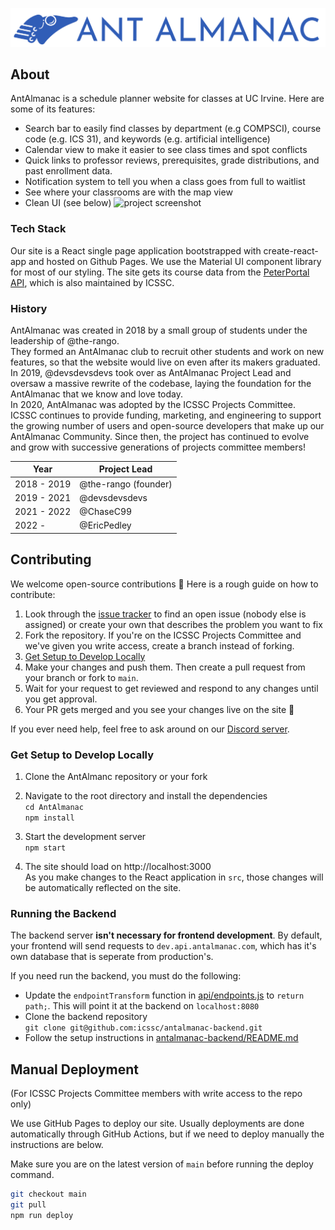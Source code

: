 ![AntAlmanac](/public/banner.png)
## About
AntAlmanac is a schedule planner website for classes at UC Irvine. Here are some of its features:
- Search bar to easily find classes by department (e.g COMPSCI), course code (e.g. ICS 31), and keywords (e.g. artificial intelligence)
- Calendar view to make it easier to see class times and spot conflicts
- Quick links to professor reviews, prerequisites, grade distributions, and past enrollment data.
- Notification system to tell you when a class goes from full to waitlist
- See where your classrooms are with the map view
- Clean UI (see below)
![project screenshot](https://user-images.githubusercontent.com/48658337/177026240-be0f79b4-e909-486b-aa52-c1a435983781.png)
### Tech Stack
Our site is a React single page application bootstrapped with create-react-app and hosted on Github Pages. We use the Material UI component library for most of our styling. The site gets its course data from the [PeterPortal API](https://api.peterportal.org/), which is also maintained by ICSSC.
### History
AntAlmanac was created in 2018 by a small group of students under the leadership of @the-rango.  
They formed an AntAlmanac club to recruit other students and work on new features, so that the website would live on even after its makers graduated.  
In 2019, @devsdevsdevs took over as AntAlmanac Project Lead and oversaw a massive rewrite of the codebase, laying the foundation for the AntAlmanac that we know and love today.  
In 2020, AntAlmanac was adopted by the ICSSC Projects Committee.  
ICSSC continues to provide funding, marketing, and engineering to support the growing number of users and open-source developers that make up our AntAlmanac Community.
Since then, the project has continued to evolve and grow with successive generations of projects committee members!

| Year | Project Lead |
| --- | --- |
| 2018 - 2019 | @the-rango (founder) |
| 2019 - 2021 | @devsdevsdevs |
| 2021 - 2022 | @ChaseC99 |
| 2022 - | @EricPedley |
## Contributing
We welcome open-source contributions 🤗 Here is a rough guide on how to contribute:
1. Look through the [issue tracker](https://github.com/icssc/AntAlmanac/issues) to find an open issue (nobody else is assigned) or create your own that describes the problem you want to fix
2. Fork the repository. If you're on the ICSSC Projects Committee and we've given you write access, create a branch instead of forking.
3. [Get Setup to Develop Locally](#get-setup-to-develop-locally)
4. Make your changes and push them. Then create a pull request from your branch or fork to `main`.
6. Wait for your request to get reviewed and respond to any changes until you get approval.
7. Your PR gets merged and you see your changes live on the site 🥳

If you ever need help, feel free to ask around on our [Discord server](https://discord.gg/Zu8KZHERtJ).
### Get Setup to Develop Locally
1. Clone the AntAlmanc repository or your fork

2. Navigate to the root directory and install the dependencies  
`cd AntAlmanac`  
`npm install`  

3. Start the development server  
`npm start`

4. The site should load on http://localhost:3000  
As you make changes to the React application in `src`, those changes will be automatically reflected on the site.

### Running the Backend
The backend server **isn't necessary for frontend development**. By default, your frontend will send requests to `dev.api.antalmanac.com`, which has it's own database that is seperate from production's.

If you need run the backend, you must do the following:
- Update the `endpointTransform` function in [api/endpoints.js](https://github.com/icssc/AntAlmanac/blob/main/src/api/endpoints.js#L2) to `return path;`. This will point it at the backend on `localhost:8080`
- Clone the backend repository  
`git clone git@github.com:icssc/antalmanac-backend.git`
- Follow the setup instructions in [antalmanac-backend/README.md](https://github.com/icssc/antalmanac-backend#readme)

## Manual Deployment
(For ICSSC Projects Committee members with write access to the repo only)

We use GitHub Pages to deploy our site. Usually deployments are done automatically through GitHub Actions, but if we need to deploy manually the instructions are below.

Make sure you are on the latest version of `main` before running the deploy command.
```bash
git checkout main
git pull
npm run deploy
```
